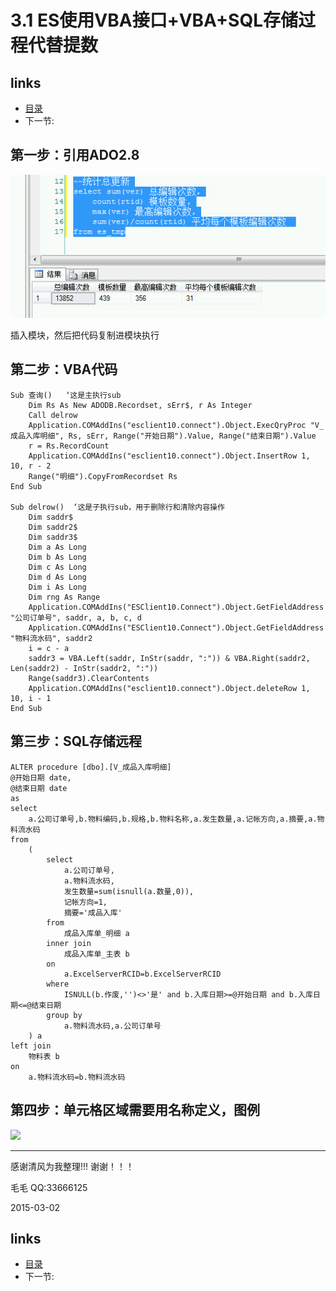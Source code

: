 # 3.1 ES使用VBA接口+VBA+SQL存储过程代替提数

## links
  * [目录](<preface.md>)
  * 下一节: [ ](<01.1.md>)
  
## 第一步：引用ADO2.8
![](images/3.1.1.jpg?raw=true)
 
插入模块，然后把代码复制进模块执行


## 第二步：VBA代码
	Sub 查询()   ‘这是主执行sub
		Dim Rs As New ADODB.Recordset, sErr$, r As Integer
		Call delrow
		Application.COMAddIns("esclient10.connect").Object.ExecQryProc "V_成品入库明细", Rs, sErr, Range("开始日期").Value, Range("结束日期").Value
		r = Rs.RecordCount
		Application.COMAddIns("esclient10.connect").Object.InsertRow 1, 10, r - 2
		Range("明细").CopyFromRecordset Rs
	End Sub

	Sub delrow()  ‘这是子执行sub，用于删除行和清除内容操作
		Dim saddr$
		Dim saddr2$
		Dim saddr3$
		Dim a As Long
		Dim b As Long
		Dim c As Long
		Dim d As Long
		Dim i As Long
		Dim rng As Range
		Application.COMAddIns("ESClient10.Connect").Object.GetFieldAddress "公司订单号", saddr, a, b, c, d
		Application.COMAddIns("ESClient10.Connect").Object.GetFieldAddress "物料流水码", saddr2
		i = c - a
		saddr3 = VBA.Left(saddr, InStr(saddr, ":")) & VBA.Right(saddr2, Len(saddr2) - InStr(saddr2, ":"))
		Range(saddr3).ClearContents
		Application.COMAddIns("esclient10.connect").Object.deleteRow 1, 10, i - 1
	End Sub

## 第三步：SQL存储远程
	ALTER procedure [dbo].[V_成品入库明细]
	@开始日期 date,
	@结束日期 date
	as
	select
		a.公司订单号,b.物料编码,b.规格,b.物料名称,a.发生数量,a.记帐方向,a.摘要,a.物料流水码
	from
		(
			select
				a.公司订单号,
				a.物料流水码,
				发生数量=sum(isnull(a.数量,0)),
				记帐方向=1,
				摘要='成品入库'
			from
				成品入库单_明细 a
			inner join
				成品入库单_主表 b
			on
				a.ExcelServerRCID=b.ExcelServerRCID
			where
				ISNULL(b.作废,'')<>'是' and b.入库日期>=@开始日期 and b.入库日期<=@结束日期
			group by
				a.物料流水码,a.公司订单号
		) a
	left join
		物料表 b
	on
		a.物料流水码=b.物料流水码

## 第四步：单元格区域需要用名称定义，图例
![](images/3.1.2.jpg?raw=true)

---

感谢清风为我整理!!!
谢谢！！！

毛毛 QQ:33666125

2015-03-02

## links
  * [目录](<preface.md>)
  * 下一节: [ ](<03.2.md>)
